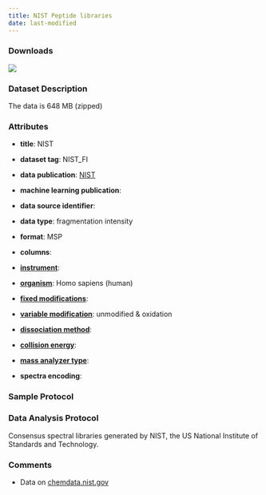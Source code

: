 ```yaml
---
title: NIST Peptide libraries
date: last-modified
---
```


### Downloads

[![](https://img.shields.io/badge/download-full%20dataset-008080?style=flat-square)](https://chemdata.nist.gov/dokuwiki/doku.php?id=peptidew:lib:humanhcd20160503)

### Dataset Description
The data is 648 MB (zipped)

### Attributes
- **title**: NIST
- **dataset tag**: NIST_FI
- **data publication**: [NIST](https://chemdata.nist.gov/dokuwiki/lib/exe/fetch.php?media=peptidew:sergey_sheetlin_asms2020.pdf)
- **machine learning publication**: <unknown>
- **data source identifier**: <unknown>


- **data type**: fragmentation intensity
- **format**: MSP
- **columns**: <unknown>
- **[instrument]**: <unknown> 
- **[organism]**: Homo sapiens (human)
- **[fixed modifications]**: <unknown>
- **[variable modification]**: unmodified & oxidation
- **[dissociation method]**: <unknown> 
- **[collision energy]**: <unknown> 
- **[mass analyzer type]**: <unknown> 
- **spectra encoding**: <unknown> 

### Sample Protocol


### Data Analysis Protocol
Consensus spectral libraries generated by NIST, the US National Institute of Standards
and Technology.

### Comments
- Data on [chemdata.nist.gov](https://chemdata.nist.gov/dokuwiki/doku.php?id=peptidew:lib:humanhcd20160503)


[instrument]: https://www.ebi.ac.uk/ols/ontologies/ms/terms?iri=http%3A%2F%2Fpurl.obolibrary.org%2Fobo%2FMS_1000463
[organism]: https://www.ebi.ac.uk/ols/ontologies/ms/terms?iri=http%3A%2F%2Fpurl.obolibrary.org%2Fobo%2FOBI_0100026
[fixed modifications]: https://www.ebi.ac.uk/ols/ontologies/ms/terms?iri=http%3A%2F%2Fpurl.obolibrary.org%2Fobo%2FMS_1003021
[variable modification]: https://www.ebi.ac.uk/ols/ontologies/ms/terms?iri=http%3A%2F%2Fpurl.obolibrary.org%2Fobo%2FMS_1003022
[dissociation method]: https://www.ebi.ac.uk/ols/ontologies/ms/terms?iri=http%3A%2F%2Fpurl.obolibrary.org%2Fobo%2FMS_1000044
[collision energy]: https://www.ebi.ac.uk/ols/ontologies/ms/terms?iri=http%3A%2F%2Fpurl.obolibrary.org%2Fobo%2FMS_1000045 
[mass analyzer type]: https://www.ebi.ac.uk/ols/ontologies/ms/terms?iri=http%3A%2F%2Fpurl.obolibrary.org%2Fobo%2FMS_1000443&lang=en&viewMode=All&siblings=false
[chromatography separation]: https://www.ebi.ac.uk/ols/ontologies/ms/terms?iri=http%3A%2F%2Fpurl.obolibrary.org%2Fobo%2FMS_1002270&lang=en&viewMode=All&siblings=false

